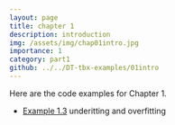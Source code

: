 ```yaml
---
layout: page
title: chapter 1 
description: introduction
img: /assets/img/chap01intro.jpg
importance: 1
category: part1
github: ../../DT-tbx-examples/01intro
---
```


Here are the code examples for Chapter 1.

- [Example 1.3](https://github.com/markasch/DT-tbx-examples/blob/master/01intro/underfitting_overfitting.ipynb) underitting and overfitting